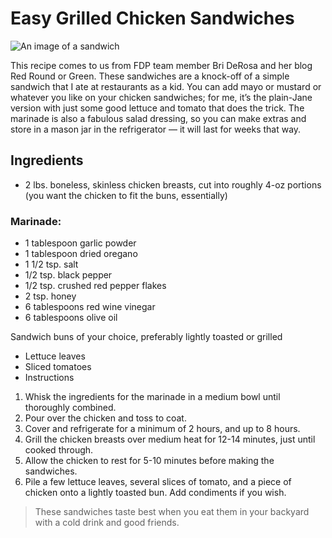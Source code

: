 
# Easy Grilled Chicken Sandwiches

![An image of a sandwich](https://thefamilydinnerproject.org/wp-content/uploads/2014/07/Easy-grilled-chicken-sandwich-633x326.jpg)

This recipe comes to us from FDP team member Bri DeRosa and her blog Red Round or Green.
These sandwiches are a knock-off of a simple sandwich that I ate at restaurants as a kid.  You can add mayo or mustard or whatever you like on your chicken sandwiches; for me, it’s the plain-Jane version with just some good lettuce and tomato that does the trick. The marinade is also a fabulous salad dressing, so you can make extras and store in a mason jar in the refrigerator — it will last for weeks that way.  

## Ingredients

* 2 lbs. boneless, skinless chicken breasts, cut into roughly 4-oz portions (you want the chicken to fit the buns, essentially)

### Marinade:
* 1 tablespoon garlic powder
* 1 tablespoon dried oregano
* 1 1/2 tsp. salt
* 1/2 tsp. black pepper
* 1/2 tsp. crushed red pepper flakes
* 2 tsp. honey
* 6 tablespoons red wine vinegar
* 6 tablespoons olive oil

Sandwich buns of your choice, preferably lightly toasted or grilled
* Lettuce leaves
* Sliced tomatoes
* Instructions

1. Whisk the ingredients for the marinade in a medium bowl until thoroughly combined.
2. Pour over the chicken and toss to coat.
3. Cover and refrigerate for a minimum of 2 hours, and up to 8 hours.
4. Grill the chicken breasts over medium heat for 12-14 minutes, just until cooked through.
5. Allow the chicken to rest for 5-10 minutes before making the sandwiches.
6. Pile a few lettuce leaves, several slices of tomato, and a piece of chicken onto a lightly toasted bun. Add condiments if you wish.

>These sandwiches taste best when you eat them in your backyard with a cold drink and good friends.

